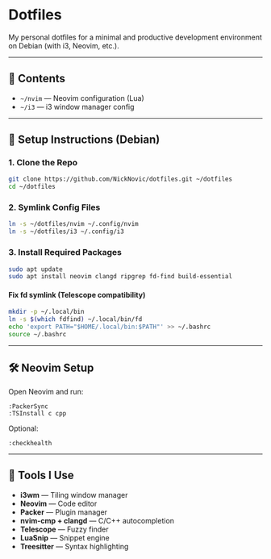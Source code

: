 # Dotfiles

My personal dotfiles for a minimal and productive development environment on Debian (with i3, Neovim, etc.).

---

## 📁 Contents

- `~/nvim` — Neovim configuration (Lua)
- `~/i3` — i3 window manager config

---

## 🚀 Setup Instructions (Debian)

### 1. Clone the Repo

```bash
git clone https://github.com/NickNovic/dotfiles.git ~/dotfiles
cd ~/dotfiles
````

### 2. Symlink Config Files

```bash
ln -s ~/dotfiles/nvim ~/.config/nvim
ln -s ~/dotfiles/i3 ~/.config/i3
```

### 3. Install Required Packages

```bash
sudo apt update
sudo apt install neovim clangd ripgrep fd-find build-essential
```

#### Fix fd symlink (Telescope compatibility)

```bash
mkdir -p ~/.local/bin
ln -s $(which fdfind) ~/.local/bin/fd
echo 'export PATH="$HOME/.local/bin:$PATH"' >> ~/.bashrc
source ~/.bashrc
```

---

## 🛠 Neovim Setup

Open Neovim and run:

```vim
:PackerSync
:TSInstall c cpp
```

Optional:

```vim
:checkhealth
```

---

## 💾 Tools I Use

* **i3wm** — Tiling window manager
* **Neovim** — Code editor
* **Packer** — Plugin manager
* **nvim-cmp + clangd** — C/C++ autocompletion
* **Telescope** — Fuzzy finder
* **LuaSnip** — Snippet engine
* **Treesitter** — Syntax highlighting
